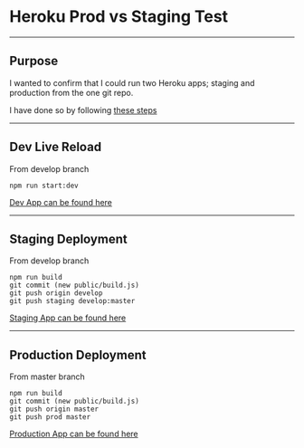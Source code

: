 # Heroku Prod vs Staging Test
----
## Purpose
I wanted to confirm that I could run two Heroku apps; staging and production from the one git repo.

I have done so by following [these steps](https://devcenter.heroku.com/articles/multiple-environments)

----
## Dev Live Reload
From develop branch

    npm run start:dev
[Dev App can be found here](https://localhost:8080)

----
## Staging Deployment
From develop branch

    npm run build
    git commit (new public/build.js) 
    git push origin develop
    git push staging develop:master

[Staging App can be found here](https://bm-env-test-staging.herokuapp.com/)

----
## Production Deployment
From master branch

    npm run build
    git commit (new public/build.js) 
    git push origin master
    git push prod master

[Production App can be found here](https://bm-env-test-prod.herokuapp.com/)

